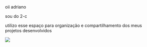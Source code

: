 oii adriano 

sou do 2-c

utilizo esse espaço para organização e compartilhamento dos meus projetos desenvolvidos 

![](https://media1.tenor.com/m/1b7f78CPkhwAAAAd/dr-pepper-child.gif)
